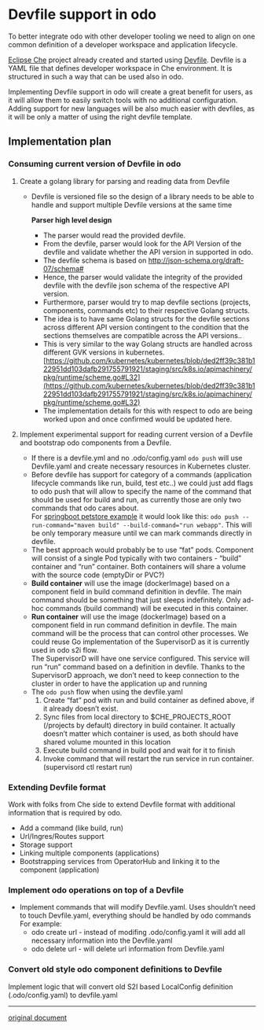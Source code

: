 
# Devfile support in odo

To better integrate odo with other developer tooling we need to align on one common definition of a developer workspace and application lifecycle.

[Eclipse Che](https://github.com/eclipse/che) project already created and started using [Devfile](https://github.com/redhat-developer/devfile). Devfile is a YAML file that defines developer workspace in Che environment. It is structured in such a way that can be used also in odo.

Implementing Devfile support in odo will create a great benefit for users, as it will allow them to easily switch tools with no additional configuration. Adding support for new languages will be also much easier with devfiles, as it will be only a matter of using the right devfile template.

## Implementation plan

### Consuming current version of Devfile in odo

1. Create a golang library for parsing and reading data from Devfile
    * Devfile is versioned file so the design of a library needs to be able to handle and support multiple Devfile versions at the same time

        **Parser high level design**
        * The parser would read the provided devfile.
        * From the devfile, parser would look for the API Version of the devfile and validate whether the API version in supported in odo.
        * The devfile schema is based on <http://json-schema.org/draft-07/schema#>
        * Hence, the parser would validate the integrity of the provided devfile with the devfile json schema of the respective API version.
        * Furthermore, parser would try to map devfile sections (projects, components, commands etc) to their respective Golang structs.
        * The idea is to have same Golang structs for the devfile sections across different API version contingent to the condition that the sections themselves are compatible across the API versions..
        * This is very similar to the way Golang structs are handled across different GVK versions in kubernetes. [https://github.com/kubernetes/kubernetes/blob/ded2ff39c381b122951dd103dafb291755791921/staging/src/k8s.io/apimachinery/pkg/runtime/scheme.go#L32](https://github.com/kubernetes/kubernetes/blob/ded2ff39c381b122951dd103dafb291755791921/staging/src/k8s.io/apimachinery/pkg/runtime/scheme.go#L32)
        * The implementation details for this with respect to odo are being worked upon and once confirmed would be updated here.

2. Implement experimental support for reading current version of a Devfile and bootstrap odo components from a Devfile.
    * If there is a devfile.yml and no .odo/config.yaml `odo push` will use Devfile.yaml and create necessary resources in Kubernetes cluster.
    * Before devfile has support for category of a commands (application lifecycle commands like run, build, test etc..) we could just add flags to odo push that will allow to specify the name of the command that should be used for build and run, as currently those are only two commands that odo cares about. \
For [springboot petstore example](https://github.com/eclipse/che-devfile-registry/blob/master/devfiles/java-web-spring/devfile.yaml) it would look like this: `odo push --run-command="maven build" --build-command="run webapp"`.
This will be only temporary measure until we can mark commands directly in devfile.
    * The best approach would probably be to use “fat” pods. Component will consist of a single Pod typically with two containers - “build” container and “run” container. Both containers will share a volume with the source code (emptyDir or PVC?)
    * **Build container** will use the image (dockerImage) based on a component field in build command definition in devfile. The main command should be something that just sleeps indefinitely.  Only ad-hoc commands (build command) will be executed in this container.
    * **Run container** will use the image  (dockerImage) based on a component field in run command definition in devfile. The main command will be the process that can control other processes. We could reuse Go implementation of the SupervisorD as it is currently used in odo s2i flow. \
The SupervisorD will have one service configured. This service will run “run” command based on a definition in devfile. Thanks to the SupervisorD approach, we don’t need to keep connection to the cluster in order to have the application up and running
    * The `odo push` flow when using the devfile.yaml
        1. Create “fat” pod with run and build container as defined above, if it already doesn’t exist.
        2. Sync files from local directory to $CHE_PROJECTS_ROOT (/projects by default) directory in build container. It actually doesn’t matter which container is used, as both should have shared volume mounted in this location
        3. Execute build command in build pod and wait for it to finish
        4. Invoke command that will restart the run service in run container. (supervisord ctl restart run)

### Extending Devfile format

Work with folks from Che side to extend Devfile format with additional information that is required by odo.

* Add a command (like build, run)
* Url/Ingres/Routes support
* Storage support
* Linking multiple components (applications)
* Bootstrapping services from OperatorHub and linking it to the component (application)

### Implement odo operations on top of a Devfile

* Implement commands that will modify Devfile.yaml. Uses shouldn’t need to touch Devfile.yaml, everything should be handled by odo commands \
For example:
  * odo create url - instead of modifing .odo/config.yaml it will add all necessary information into the Devfile.yaml
  * odo delete url - will delete url information from Devfile.yaml

### Convert old style odo component definitions  to Devfile

Implement logic that will convert old S2I based LocalConfig definition (.odo/config.yaml) to devfile.yaml

---
[original document](https://docs.google.com/document/d/16OUCIvuoTPuJfqS32RLNDgJS1ZJ-sY3NDR9ZMP6wQH4)